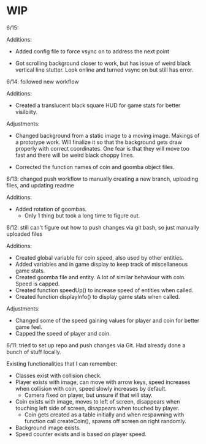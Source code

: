# WIP

6/15:

Additions:

- Added config file to force vsync on to address the next point

- Got scrolling background closer to work, but has issue of weird black vertical line stutter.
  Look online and turned vsync on but still has error.

6/14: followed new workflow

Additions:

- Created a translucent black square HUD for game stats for better visilbiity.

Adjustments:

- Changed background from a static image to a moving image. Makings of a prototype work. Will finalize it
  so that the background gets draw properly with correct coordinates. One fear is that they will move too
  fast and there will be weird black choppy lines.
  
- Corrected the function names of coin and goomba object files.

6/13: changed push workflow to manually creating a new branch, uploading files, and updating readme

Additions:

- Added rotation of goombas.
  - Only 1 thing but took a long time to figure out.

6/12: still can't figure out how to push changes via git bash, so just manually uploaded files

Additions:

- Created global variable for coin speed, also used by other entities.
- Added variables and in game display to keep track of miscellaneous game stats.
- Created goomba file and entity. A lot of similar behaviour with coin. Speed is capped.
- Created function speedUp() to increase speed of entities when called.
- Created function displayInfo() to display game stats when called.

Adjustments:
- Changed some of the speed gaining values for player and coin for better game feel.
- Capped the speed of player and coin.

6/11: tried to set up repo and push changes via Git. Had already done a bunch of stuff locally.

Existing functionalities that I can remember:
  
- Classes exist with collision check.
- Player exists with image, can move with arrow keys, speed increases when collision with coin, speed slowly increases by default.
  -  Camera fixed on player, but unsure if that will stay.
- Coin exists with image, moves to left of screen, disappears when touching left side of screen, disappears when touched by player.
  - Coin gets created as a table initially and when respawning with function call createCoin(), spawns off screen on right randomly.
- Background image exists.
- Speed counter exists and is based on player speed.
